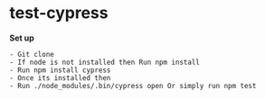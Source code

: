 # test-cypress

**Set up**
    
    - Git clone
    - If node is not installed then Run npm install
    - Run npm install cypress 
    - Once its installed then
    - Run ./node_modules/.bin/cypress open Or simply run npm test
    